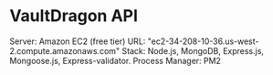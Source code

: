 # VaultDragon API

Server: Amazon EC2 (free tier)
URL: "ec2-34-208-10-36.us-west-2.compute.amazonaws.com"
Stack: Node.js, MongoDB, Express.js, Mongoose.js, Express-validator.
Process Manager: PM2
